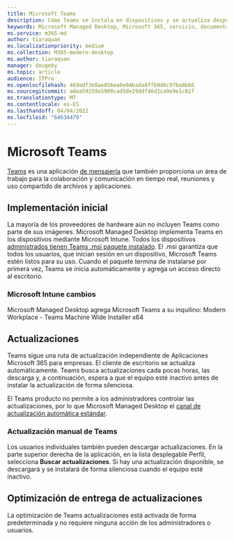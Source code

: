 ```yaml
---
title: Microsoft Teams
description: Cómo Teams se instala en dispositivos y se actualiza después
keywords: Microsoft Managed Desktop, Microsoft 365, servicio, documentación, aplicaciones, aplicaciones de línea de negocio, aplicaciones de línea de negocio, aplicaciones de LOB
ms.service: m365-md
author: tiaraquan
ms.localizationpriority: medium
ms.collection: M365-modern-desktop
ms.author: tiaraquan
manager: dougeby
ms.topic: article
audience: ITPro
ms.openlocfilehash: 469edf3e8ae856ea6e94bada8ffb9d6c97ba8b66
ms.sourcegitcommit: adea59259a5900cad5de29ddf46d1ca9e9e1c82f
ms.translationtype: MT
ms.contentlocale: es-ES
ms.lasthandoff: 04/04/2022
ms.locfileid: "64634479"
---
```

# <a name="microsoft-teams"></a>Microsoft Teams

[Teams](https://www.microsoft.com/microsoft-365/microsoft-teams/group-chat-software) es una aplicación [de mensajería](https://support.microsoft.com/office/microsoft-teams-basics-6d5f52e6-5306-4096-ac24-c3082b79eaf0) que también proporciona un área de trabajo para la colaboración y comunicación en tiempo real, reuniones y uso compartido de archivos y aplicaciones.

## <a name="initial-deployment"></a>Implementación inicial

La mayoría de los proveedores de hardware aún no incluyen Teams como parte de sus imágenes. Microsoft Managed Desktop implementa Teams en los dispositivos mediante Microsoft Intune. Todos los dispositivos [administrados tienen Teams .msi paquete instalado](/MicrosoftTeams/msi-deployment#how-the-microsoft-teams-msi-package-works). El .msi garantiza que todos los usuarios, que inician sesión en un dispositivo, Microsoft Teams estén listos para su uso. Cuando el paquete termina de instalarse por primera vez, Teams se inicia automáticamente y agrega un acceso directo al escritorio.

### <a name="microsoft-intune-changes"></a>Microsoft Intune cambios

Microsoft Managed Desktop agrega Microsoft Teams a su inquilino: Modern Workplace - Teams Machine Wide Installer x64  

## <a name="updates"></a>Actualizaciones

Teams sigue una ruta de actualización independiente de Aplicaciones Microsoft 365 para empresas. El cliente de escritorio se actualiza automáticamente. Teams busca actualizaciones cada pocas horas, las descarga y, a continuación, espera a que el equipo esté inactivo antes de instalar la actualización de forma silenciosa.  

El Teams producto no permite a los administradores controlar las actualizaciones, por lo que Microsoft Managed Desktop el [canal de actualización automática estándar](/microsoftteams/teams-client-update#can-admins-deploy-updates-instead-of-teams-auto-updating).

### <a name="manually-updating-teams"></a>Actualización manual de Teams

Los usuarios individuales también pueden descargar actualizaciones. En la parte superior derecha de la aplicación, en la lista desplegable Perfil, selecciona **Buscar actualizaciones**. Si hay una actualización disponible, se descargará y se instalará de forma silenciosa cuando el equipo esté inactivo.

## <a name="delivery-optimization-of-updates"></a>Optimización de entrega de actualizaciones

La optimización de Teams actualizaciones está activada de forma predeterminada y no requiere ninguna acción de los administradores o usuarios.
